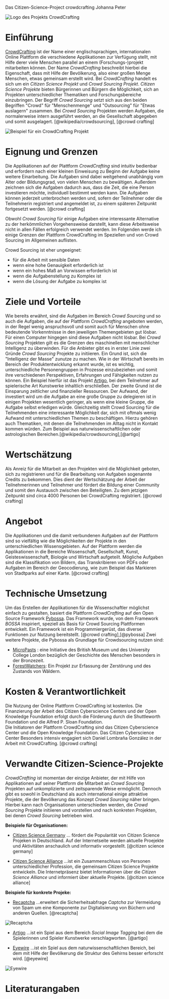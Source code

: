 Das Citizen-Science-Project crowdcrafting
Johanna Peter

![Logo des Projekts CrowdCrafting](images\\crowdcraftinglogo.png "Logo CrowdCrafting")

# Einführung

[CrowdCrafting][1] ist der Name einer englischsprachigen, internationalen Online Plattform die verschiedene Applikationen zur Verfügung stellt, mit Hilfe derer viele Menschen parallel an einem (Forschungs-)projekt mitarbeiten können.  Der Name *CrowdCrafting* beschreibt hierbei die Eigenschaft, dass mit Hilfe der Bevölkerung, also einer großen Menge Menschen, etwas gemeinsam erstellt wird. Bei *CrowdCrafting* handelt es sich um ein *Citizen Science Projekt* und *Crowd Sourcing Projekt*. *Citizen Science Projekte* bieten Bürgerinnen und Bürgern die Möglichkeit, sich an Projekten unterschiedlicher Thematiken und Forschungsbereiche einzubringen.  Der Begriff *Crowd Sourcing* setzt sich aus den beiden Begriffen "Crowd" für "Menschenmenge" und "Outsourcing" für "Etwas auslagern" zusammen. Bei *Crowd Sourcing* Projekten werden Aufgaben, die normalerweise intern ausgeführt werden, an die Gesellschaft abgegeben und somit ausgelagert. [@wikipedia/crowdsourcing], [@crowd crafting]

![Beispiel für ein CrowdCrafting Projekt](images\\crowdcraftingbsp.png "Beispiel CrowdCrafting")

# Eignung und Grenzen

Die Applikationen auf der Plattform *CrowdCrafting* sind intuitiv bedienbar und erfordern nach einer kleinen Einweisung zu Beginn der Aufgabe keine weitere Einarbeitung. Die Aufgaben sind dabei weitgehend unabhängig vom Alter oder Bildungsgrad, von vielen Menschen zu bewältigen. Außerdem zeichnen sich die Aufgaben dadurch aus, dass die Zeit, die eine Person investieren möchte, individuell bestimmt werden kann. Die Aufgaben können jederzeit unterbrochen werden und, sofern der Teilnehmer oder die Teilnehmerin registriert und angemeldet ist, zu einem späteren Zeitpunkt fortgesetzt werden. [@crowd crafting]

Obwohl *Crowd Sourcing* für einige Aufgaben eine interessante Alternative zu der herkömmlichen Vorgehensweise darstellt, kann diese Arbeitsweise nicht in allen Fällen erfolgreich verwendet werden. Im Folgenden werde ich einige Grenzen der Plattform CrowdCrafting im Speziellen und von Crowd Sourcing im Allgemeinen auflisten. 

Crowd Sourcing ist eher ungeeignet:

 - für die Arbeit mit sensible Daten
 - wenn eine hohe Genauigkeit erforderlich ist
 - wenn ein hohes Maß an Vorwissen erforderlich ist
 - wenn die Aufgabenstellung zu Komplex ist
 - wenn die Lösung der Aufgabe zu komplex ist 

# Ziele und Vorteile

Wie bereits erwähnt, sind die Aufgaben im Bereich *Crowd Sourcing* und so auch die Aufgaben, die auf der Plattform *CrowdCrafting* angeboten werden, in der Regel wenig anspruchsvoll und somit auch für Menschen ohne bedeutende Vorkenntnisse in den jeweiligen Themengebieten gut lösbar. Für einen Computer hingegen sind diese Aufgaben nicht lösbar. Bei *Crowd Sourcing* Projekten gilt es die Grenzen des maschinellen mit menschlicher Intelligenz zu überwinden. 
Für die Anbieter gibt es in erster Linie zwei Gründe *Crowd Sourcing* Projekte zu initiieren. Ein Grund ist, sich die "Intelligenz der Masse" zunutze zu machen. Wie in der Wirtschaft bereits im Bereich der Produktentwicklung erkannt wurde, ist es wichtig, unterschiedliche Personengruppen in Prozesse einzubeziehen und somit ihre verschiedenen Perspektiven, Erfahrungen und Fähigkeiten nutzen zu können. Ein Beispiel hierfür ist das Projekt [Artigo][2], bei dem Teilnehmer auf spielerische Art Kunstwerke inhaltlich erschließen. 
Der zweite Grund ist die Einsparung zeitlicher und finanzieller Ressourcen. Der Aufwand, der investiert wird um die Aufgabe an eine große Gruppe zu delegieren ist in einigen Projekten wesentlich geringer, als wenn eine kleine Gruppe, die Aufgabe selbst erledigen würde. 
Gleichzeitig stellt Crowd Sourcing für die Teilnehmenden eine interessante Möglichkeit dar, sich mit oftmals wenig Aufwand mit unterschiedlichen Themen zu beschäftigen. Hierzu gehören auch Thematiken, mit denen die Teilnehmenden im Alltag nicht in Kontakt kommen würden. Zum Beispiel aus naturwissenschaftlichen oder astrologischen Bereichen.[@wikipedia/crowdsourcing],[@artigo]


# Wertschätzung

Als Anreiz für die Mitarbeit an den Projekten wird die Möglichkeit geboten, sich zu registrieren und für die Bearbeitung von Aufgaben sogenannte Credits zu bekommen.  Dies dient der Wertschätzung der Arbeit der Teilnehmerinnen und Teilnehmer und fördert die Bildung einer Community und somit den Austausch zwischen den Beteiligten. Zu dem jetzigen Zeitpunkt sind circa 4000 Personen bei CrowdCrafting registriert. [@crowd crafting]


# Angebot

Die Applikationen und die damit verbundenen Aufgaben auf der Plattform sind so vielfältig wie die Möglichkeiten der Projekte in den unterschiedlichen Wissensgebieten. Auf der Plattform werden die Applikationen in die Bereiche Wissenschaft, Gesellschaft, Kunst, Geisteswissenschaft, Biologie und Wirtschaft aufgeteilt. 
Mögliche Aufgaben sind die Klassifikation von Bildern, das Transkribieren von PDFs oder Aufgaben im Bereich der Geocodierung, wie zum Beispiel das Markieren von Stadtparks auf einer Karte. [@crowd crafting]


# Technische Umsetzung

Um das Erstellen der Applikationen für die Wissenschaftler möglichst einfach zu gestalten, basiert die Plattform *CrowdCrafting* auf den Open Source Framework [Pybossa][3]. Das Framework wurde, von dem Framework *BOSSA* inspiriert, speziell als Basis für Crowd Sourcing Plattformen entwickelt. Ein Framework ist ein Programmiergerüst, das diverse Funktionen zur Nutzung bereitstellt. [@crowd crafting],[@pybossa]
Zwei weitere Projekte, die Pybossa als Grundlage für Crowdsourcing nutzen sind:

 - [MicroPasts][4] : eine Initiative des British Museum und des University College         London bezüglich der Geschichte des Menschen besonders in der Bronzezeit.
 - [ForestWatchers][5]: Ein Projekt zur Erfassung der Zerstörung und des Zustands von       Wäldern.
 

# Kosten & Verantwortlichkeit

Die Nutzung der Online Plattform CrowdCrafting ist kostenlos. Die Finanzierung der Arbeit des Citizen Cyberscience Centers und der Open Knowledge Foundation erfolgt durch die Förderung durch die Shuttleworth Foundation und die Alfred P. Sloan Foundation.  
Die Initiatoren der Plattform CrowdCrafting sind das Citizen Cyberscience Center und die Open Knowledge Foundation. Das Citizen Cyberscience Center Besonders intensiv engagiert sich Daniel Lombraña González in der Arbeit mit CrowdCrafting. [@crowd crafting]

# Verwandte Citizen-Science-Projekte

*CrowdCrafting* ist momentan der einzige Anbieter, der mit Hilfe von Applikationen auf seiner Plattform die Mitarbeit an *Crowd Sourcing* Projekten auf unkomplizierte und zeitsparende Weise ermöglicht. Dennoch gibt es sowohl in Deutschland als auch international  einige attraktive Projekte, die der Bevölkerung das Konzept *Crowd Sourcing* näher bringen. Hierbei kann nach Organisationen unterschieden werden, die *Crowd Sourcing* Projekte initiieren und vorstellen und nach konkreten Projekten, bei denen *Crowd Sourcing* betrieben wird. 

**Beispiele für Organisationen:**

 - [Citizen Science Germany][6]
 ... fördert die Popularität von Citizen Science Projeken in Deutschland. Auf der Internetseite werden aktuelle Proejekte und Aktivitäten anschaulich und informativ vorgestellt. [@citizen science germany]
 
 - [Citizen Science Alliance][7]
...ist ein Zusammenschluss von Personen unterschiedlicher Profession, die gemeinsam  Citizen Science Projekte entwickeln. Die Internetpräsenz bietet Informationen über die *Citizen Science Alliance* und informiert über aktuelle Projekte. [@citizen science alliance]
    
**Beispiele für konkrete Projeke:**

- [Recaptcha][8]
...erweitert die Sicherheitsabfrage *Captcha* zur Vermeidung von Spam um eine Komponente zur Digitalisierung von Büchern und anderen Quellen. [@recaptcha]

![Recaptcha](images\\recaptcha.png "Recaptcha")

- [Artigo][9]
...ist ein Spiel aus dem Bereich *Social Image Tagging* bei dem die Spielerinnen und Spieler Kunstwerke verschlagworten. [@artigo]

- [Eyewire][10] 
...ist ein Spiel aus dem naturwissenschaftlichen Bereich, bei dem mit Hilfe der Bevölkerung die Struktur des Gehirns besser erforscht wird. [@eyewire]

![Eyewire](images\\eyewire.png "Eyewire")

# Literaturangaben


  [1]: http://crowdcrafting.org/app/category/featured/
  [2]: https://www.artigo.org/
  [3]: http://pybossa.com/
  [4]: http://crowdsourced.micropasts.org/%22Micropasts%22
  [5]: http://forestwatchers.net/%22Forestwatchers%22
  [6]: http://www.citizen-science-germany.de/
  [7]: http://www.citizensciencealliance.org/
  [8]: https://www.google.com/recaptcha/intro/index.html
  [9]: https://www.artigo.org/
  [10]: https://eyewire.org/signup